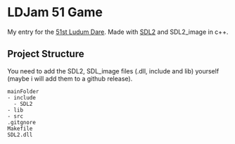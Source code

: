 # LDJam 51 Game

My entry for the [51st Ludum Dare](https://ldjam.com/events/ludum-dare/51). Made with [SDL2](https://www.libsdl.org/download-2.0.php) and SDL2_image in c++.

## Project Structure

You need to add the SDL2, SDL_image files (.dll, include and lib) yourself (maybe i will add them to a github release). 
```
mainFolder
- include
  - SDL2
- lib
- src
.gitgnore
Makefile
SDL2.dll
```
